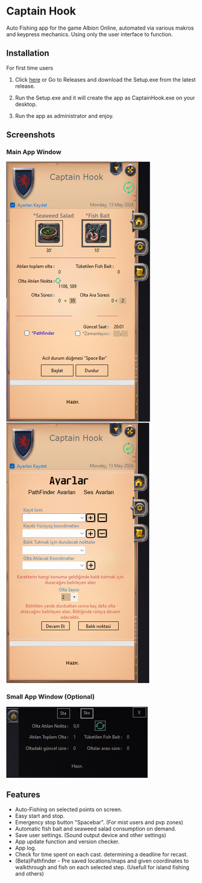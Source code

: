 
# Captain Hook

Auto Fishing app for the game Albion Online, automated via various makros and keypress mechanics. Using only the user interface to function.

## Installation

For first time users

 1. Click [here](https://github.com/ucandutch/CaptainHook/releases) or Go to Releases and download the Setup.exe from the latest release.
  
 2. Run the Setup.exe and it will create the app as CaptainHook.exe on your desktop.

 3. Run the app as administrator and enjoy.

## Screenshots
### Main App Window
![Ss 1](https://github.com/ucandutch/CaptainHook/blob/e65e0ad8538e20ae76652892cfe7e2d5f1197b84/Screenshot%202024-05-13%20200151.png)  ![Ss 2](https://github.com/ucandutch/CaptainHook/blob/e65e0ad8538e20ae76652892cfe7e2d5f1197b84/Screenshot%202024-05-13%20200227.png)   
### Small App Window (Optional)
![Ss3](https://github.com/ucandutch/CaptainHook/blob/e65e0ad8538e20ae76652892cfe7e2d5f1197b84/Screenshot%202024-05-13%20200329.png)

## Features

- Auto-Fishing on selected points on screen.
- Easy start and stop.
- Emergency stop button "Spacebar". (For mist users and pvp zones)
- Automatic fish bait and seaweed salad consumption on demand.
- Save user settings. (Sound output device and other settings)
- App update function and version checker.
- App log.
- Check for time spent on each cast. determining a deadline for recast.
- (Beta)Pathfinder - Pre saved locations/maps and given coordinates to walkthrough and fish on each selected step. (Usefull for island fishing and others)



    
